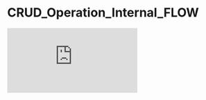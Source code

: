 # CRUD_Operation_Internal_FLOW 

 ![CRUD_Operation_Internal_FLOW](https://github.com/EHB-TI/web-app-defenders/blob/main/Diagrammen/CRUD_Operation_Internal_FLOW.pdf)
 

